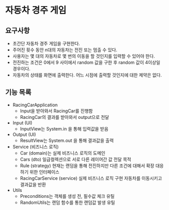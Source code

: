 # 자동차 경주 게임
## 요구사항
- 초간단 자동차 경주 게임을 구현한다.
- 주어진 횟수 동안 n대의 자동차는 전진 또는 멈출 수 있다.
- 사용자는 몇 대의 자동차로 몇 번의 이동을 할 것인지를 입력할 수 있어야 한다.
- 전진하는 조건은 0에서 9 사이에서 random 값을 구한 후 random 값이 4이상일 경우이다.
- 자동차의 상태를 화면에 출력한다. 어느 시점에 출력할 것인지에 대한 제약은 없다.


## 기능 목록
- RacingCarApplication
    - Input을 받아와서 RacingCar를 진행함
    - RacingCar의 결과를 받아와서 output으로 전달
- Input (UI)
    - InputView는 System.in 을 통해 입력값을 받음
- Output (UI)
    - ResultView는 System.out 을 통해 결과값을 출력
- Service (비즈니스 로직)
    - Car (domain)는 실제 비즈니스 로직의 도메인
    - Cars (dto) 일급컬렉션으로 서로 다른 레이어간 값 전달 목적
    - Rule (strategy) 현재는 랜덤을 통해 전진하지만 다른 조건에 대해서 확장 대응하기 위한 인터페이스
    - RacingCarService (service) 실제 비즈니스 로직 구현 자동차를 이동시키고 결과값을 반환
- Utils
    - Preconditions는 객체를 생성 전, 필수값 체크 유틸
    - RandomUtils는 랜덤 함수를 통한 랜덤값 발생 유틸


